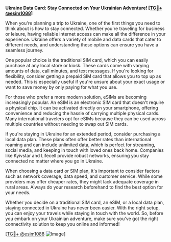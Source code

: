 **Ukraine Data Card: Stay Connected on Your Ukrainian Adventure! [[TG💪+ @esim1088](https://t.me/s/esim1088)]**

When you're planning a trip to Ukraine, one of the first things you need to think about is how to stay connected. Whether you're traveling for business or leisure, having reliable internet access can make all the difference in your experience. Ukraine offers a variety of mobile and data cards that cater to different needs, and understanding these options can ensure you have a seamless journey.

One popular choice is the traditional SIM card, which you can easily purchase at any local store or kiosk. These cards come with varying amounts of data, call minutes, and text messages. If you're looking for flexibility, consider getting a prepaid SIM card that allows you to top up as needed. This is especially useful if you're unsure about your exact usage or want to save money by only paying for what you use.

For those who prefer a more modern solution, eSIMs are becoming increasingly popular. An eSIM is an electronic SIM card that doesn't require a physical chip. It can be activated directly on your smartphone, offering convenience and reducing the hassle of carrying multiple physical cards. Many international travelers opt for eSIMs because they can be used across multiple countries without needing to swap out SIM cards.

If you're staying in Ukraine for an extended period, consider purchasing a local data plan. These plans often offer better rates than international roaming and can include unlimited data, which is perfect for streaming, social media, and keeping in touch with loved ones back home. Companies like Kyivstar and Lifecell provide robust networks, ensuring you stay connected no matter where you go in Ukraine.

When choosing a data card or SIM plan, it's important to consider factors such as network coverage, data speed, and customer service. While some providers may offer cheaper rates, they might lack adequate coverage in rural areas. Always do your research beforehand to find the best option for your needs.

Whether you decide on a traditional SIM card, an eSIM, or a local data plan, staying connected in Ukraine has never been easier. With the right setup, you can enjoy your travels while staying in touch with the world. So, before you embark on your Ukrainian adventure, make sure you've got the right connectivity solution to keep you online and informed!

[[TG💪+ @esim1088](https://t.me/s/esim1088) ![Image](https://i.postimg.cc/Y0z9fWf4/image.png)]